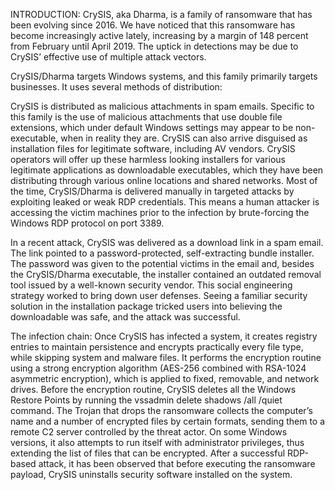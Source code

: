 
INTRODUCTION:
CrySIS, aka Dharma, is a family of ransomware that has been evolving since 2016. We have noticed that this ransomware has become increasingly active lately, increasing by a margin of 148 percent from February until April 2019. The uptick in detections may be due to CrySIS’ effective use of multiple attack vectors.

CrySIS/Dharma targets Windows systems, and this family primarily targets businesses. It uses several methods of distribution:

CrySIS is distributed as malicious attachments in spam emails. Specific to this family is the use of malicious attachments that use double file extensions, which under default Windows settings may appear to be non-executable, when in reality they are.
CrySIS can also arrive disguised as installation files for legitimate software, including AV vendors. CrySIS operators will offer up these harmless looking installers for various legitimate applications as downloadable executables, which they have been distributing through various online locations and shared networks.
Most of the time, CrySIS/Dharma is delivered manually in targeted attacks by exploiting leaked or weak RDP credentials. This means a human attacker is accessing the victim machines prior to the infection by brute-forcing the Windows RDP protocol on port 3389.

In a recent attack, CrySIS was delivered as a download link in a spam email. The link pointed to a password-protected, self-extracting bundle installer. The password was given to the potential victims in the email and, besides the CrySIS/Dharma executable, the installer contained an outdated removal tool issued by a well-known security vendor.
This social engineering strategy worked to bring down user defenses. Seeing a familiar security solution in the installation package tricked users into believing the downloadable was safe, and the attack was successful.

The infection chain:
Once CrySIS has infected a system, it creates registry entries to maintain persistence and encrypts practically every file type, while skipping system and malware files. It performs the encryption routine using a strong encryption algorithm (AES-256 combined with RSA-1024 asymmetric encryption), which is applied to fixed, removable, and network drives.
Before the encryption routine, CrySIS deletes all the Windows Restore Points by running the vssadmin delete shadows /all /quiet command.
The Trojan that drops the ransomware collects the computer’s name and a number of encrypted files by certain formats, sending them to a remote C2 server controlled by the threat actor. On some Windows versions, it also attempts to run itself with administrator privileges, thus extending the list of files that can be encrypted.
After a successful RDP-based attack, it has been observed that before executing the ransomware payload, CrySIS uninstalls security software installed on the system.
